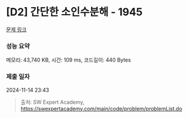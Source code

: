 # [D2] 간단한 소인수분해 - 1945 

[문제 링크](https://swexpertacademy.com/main/code/problem/problemDetail.do?contestProbId=AV5Pl0Q6ANQDFAUq) 

### 성능 요약

메모리: 43,740 KB, 시간: 109 ms, 코드길이: 440 Bytes

### 제출 일자

2024-11-14 23:43



> 출처: SW Expert Academy, https://swexpertacademy.com/main/code/problem/problemList.do